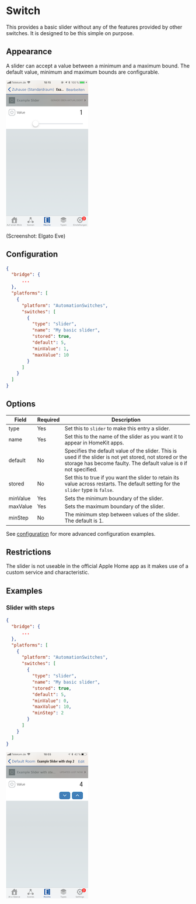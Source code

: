 # Switch

This provides a basic slider without any of the features provided by other switches. It is designed to be this simple on purpose.

## Appearance

A slider can accept a value between a minimum and a maximum bound. The default value, minimum and maximum bounds are configurable.

![Preview](Slider.png "Preview")

(Screenshot: Elgato Eve)

## Configuration

```json
{
  "bridge": {
      ...
  },
  "platforms": [
    {
      "platform": "AutomationSwitches",
      "switches": [
        {
          "type": "slider",
          "name": "My basic slider",
          "stored": true,
          "default": 5,
          "minValue": 1,
          "maxValue": 10
        }
      ]
    }
  ]
}
```

## Options

| Field | Required | Description |
|---|---|---|
| type | Yes | Set this to ```slider``` to make this entry a slider. |
| name | Yes | Set this to the name of the slider as you want it to appear in HomeKit apps. |
| default | No | Specifies the default value of the slider. This is used if the slider is not yet stored, not stored or the storage has become faulty. The default value is ```0``` if not specified. |
| stored | No | Set this to true if you want the slider to retain its value across restarts. The default setting for the ```slider``` type is  ```false```. |
| minValue | Yes | Sets the minimum boundary of the slider. |
| maxValue | Yes | Sets the maximum boundary of the slider. |
| minStep | No | The minimum step between values of the slider. The default is 1. |

See [configuration](Configuration.md) for more advanced configuration examples.

## Restrictions

The slider is not useable in the official Apple Home app as it makes use of a custom service and characteristic.

## Examples

### Slider with steps

```json
{
  "bridge": {
      ...
  },
  "platforms": [
    {
      "platform": "AutomationSwitches",
      "switches": [
        {
          "type": "slider",
          "name": "My basic slider",
          "stored": true,
          "default": 5,
          "minValue": 0,
          "maxValue": 10,
          "minStep": 2
        }
      ]
    }
  ]
}
```

![Preview](SliderWithSteps.png "Preview of Slider with steps")
